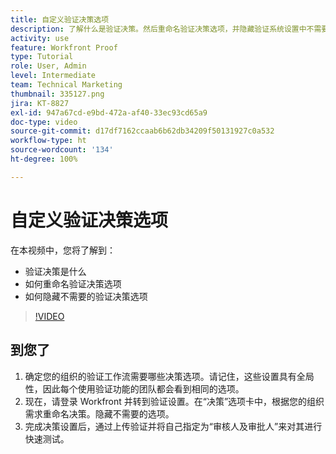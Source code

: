 ```yaml
---
title: 自定义验证决策选项
description: 了解什么是验证决策。然后重命名验证决策选项，并隐藏验证系统设置中不需要的选项。
activity: use
feature: Workfront Proof
type: Tutorial
role: User, Admin
level: Intermediate
team: Technical Marketing
thumbnail: 335127.png
jira: KT-8827
exl-id: 947a67cd-e9bd-472a-af40-33ec93cd65a9
doc-type: video
source-git-commit: d17df7162ccaab6b62db34209f50131927c0a532
workflow-type: ht
source-wordcount: '134'
ht-degree: 100%

---
```


# 自定义验证决策选项

在本视频中，您将了解到：

* 验证决策是什么
* 如何重命名验证决策选项
* 如何隐藏不需要的验证决策选项

>[!VIDEO](https://video.tv.adobe.com/v/335127/?quality=12&learn=on&enablevpops)

## 到您了

1. 确定您的组织的验证工作流需要哪些决策选项。请记住，这些设置具有全局性，因此每个使用验证功能的团队都会看到相同的选项。
1. 现在，请登录 Workfront 并转到验证设置。在“决策”选项卡中，根据您的组织需求重命名决策。隐藏不需要的选项。
1. 完成决策设置后，通过上传验证并将自己指定为“审核人及审批人”来对其进行快速测试。


<!--
Lean More URLs
-->
